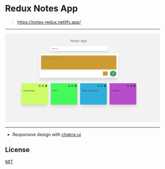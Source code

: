 # Redux Notes App

> https://notes-redux.netlify.app/

---

![Notes App](./img/Notes.png)

---

- Responsive design with [chakra-ui](https://chakra-ui.com/)

## License

[MIT](https://choosealicense.com/licenses/mit/)
